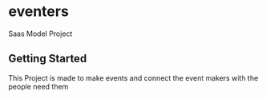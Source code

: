 # eventers

Saas Model Project

## Getting Started

This Project is made to make events and connect the event makers with the people need them
